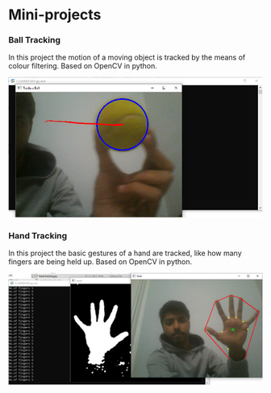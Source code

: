 # Mini-projects

### Ball Tracking

In this project the motion of a moving object is tracked by the means of
colour filtering. Based on OpenCV in python.

![Image](Screencaps/ball_tracking.png?raw=true)

### Hand Tracking

In this project the basic gestures of a hand are tracked, like how many
fingers are being held up. Based on OpenCV in python.

![Image](Screencaps/hand_tracking.png?raw=true)